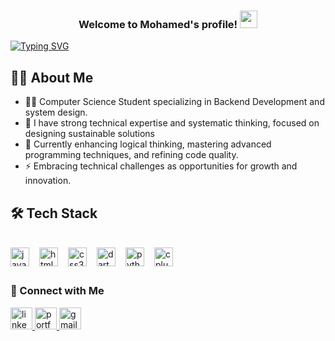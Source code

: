 <h3 align="center">
  Welcome to Mohamed's profile!
  <img src="https://media.giphy.com/media/hvRJCLFzcasrR4ia7z/giphy.gif" width="28">
</h3>

<a href="https://git.io/typing-svg"><img src="https://readme-typing-svg.demolab.com?font=Josefin+Sans&weight=600&size=24&pause=1000&center=true&vCenter=true&width=435&lines=A+Computer+Science+Student+;Tech+Enthusiast" alt="Typing SVG" /></a>


## 👨‍💻 About Me

- 👨‍💻 Computer Science Student specializing in Backend Development and system design.
- 🚀 I have strong technical expertise and systematic thinking, focused on designing sustainable solutions
- 🌱 Currently enhancing logical thinking, mastering advanced programming techniques, and refining code quality.
- ⚡ Embracing technical challenges as opportunities for growth and innovation.

## 🛠 Tech Stack
<br>

<div style="display: flex; align-items: center; gap: 2px;">
  <!-- JavaScript -->
  <img src="https://cdn.jsdelivr.net/gh/devicons/devicon/icons/javascript/javascript-original.svg" height="30" alt="javascript logo" />
  <img width="12" />

  <!-- HTML -->
  <img src="https://cdn.jsdelivr.net/gh/devicons/devicon/icons/html5/html5-original.svg" height="30" alt="html5 logo" />
  <img width="12" />

  <!-- CSS -->
  <img src="https://cdn.jsdelivr.net/gh/devicons/devicon/icons/css3/css3-original.svg" height="30" alt="css3 logo" />
  <img width="12" />

  <!-- Dart -->
  <img src="https://cdn.jsdelivr.net/gh/devicons/devicon/icons/dart/dart-original.svg" height="30" alt="dart logo" />
  <img width="12" />

  <!-- Python -->
  <img src="https://cdn.jsdelivr.net/gh/devicons/devicon/icons/python/python-original.svg" height="30" alt="python logo" />
  <img width="12" />

  <!-- C++ -->
  <img src="https://cdn.jsdelivr.net/gh/devicons/devicon/icons/cplusplus/cplusplus-original.svg" height="30" alt="cplusplus logo" />
</div>


##
### 🤝 Connect with Me

<div align="left">
  <a href="https://www.linkedin.com/in/mohamed-esam-234b482a2/" target="_blank">
    <img src="https://img.shields.io/static/v1?message=LinkedIn&logo=linkedin&label=&color=0077B5&logoColor=white&labelColor=&style=for-the-badge" height="35" alt="linkedin logo"  />
  </a>
  <a href="https://memo-portofoli.netlify.app/" target="_blank">
    <img src="https://img.shields.io/static/v1?message=Portfolio&logo=firefox&label=&color=000000&logoColor=white&labelColor=&style=for-the-badge" height="35" alt="portfolio logo"  />
  </a>
  <a href="mailto:mesam7849@gmail.com">
    <img src="https://img.shields.io/static/v1?message=Gmail&logo=gmail&label=&color=D14836&logoColor=white&labelColor=&style=for-the-badge" height="35" alt="gmail logo"  />
  </a>
</div>
